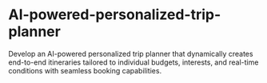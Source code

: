 # AI-powered-personalized-trip-planner
Develop an AI-powered personalized trip planner that dynamically creates end-to-end itineraries tailored to individual budgets, interests, and real-time conditions with seamless booking capabilities.
